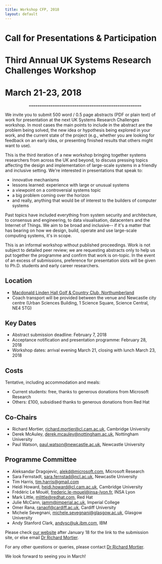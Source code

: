 ```yaml
---
title: Workshop CFP, 2018
layout: default
---
```


#                     Call for Presentations & Participation
#              Third Annual UK Systems Research Challenges Workshop
#                              March 21-23, 2018
               ====================================================

We invite you to submit 500 word / 0.5 page abstracts (PDF or plain text) of work for presentation at the next UK Systems Research Challenges workshop. In most cases the main points to include in the abstract are the problem being solved, the new idea or hypothesis being explored in your work, and the current state of the project (e.g., whether you are looking for feedback on an early idea, or presenting finished results that others might want to use).

This is the third iteration of a new workshop bringing together systems researchers from across the UK and beyond, to discuss pressing topics affecting the design and implementation of large-scale systems in a friendly and inclusive setting. We're interested in presentations that speak to:

- innovative mechanisms
- lessons learned: experience with large or unusual systems
- a viewpoint on a controversial systems topic
- a big problem coming over the horizon
- and really, anything that would be of interest to the builders of computer systems

Past topics have included everything from system security and architecture, to consensus and engineering, to data visualisation, datacenters and the Internet of Things. We aim to be broad and inclusive-- if it's a matter that has bearing on how we design, build, operate and use large-scale computing systems, it's in scope.

This is an informal workshop without published proceedings. Work is not subject to detailed peer review; we are requesting abstracts only to help us put together the programme and confirm that work is on-topic. In the event of an excess of submissions, preference for presentation slots will be given to Ph.D. students and early career researchers.

Location
--------
- [Macdonald Linden Hall Golf & Country Club, Northumberland](http://www.macdonaldhotels.co.uk/our-hotels/macdonald-linden-hall-golf-country-club/)
- Coach transport will be provided between the venue and Newcastle city centre
  (Urban Sciences Building, 1 Science Square, Science Central, NE4 5TG)

Key Dates
---------
- Abstract submission deadline: February 7, 2018
- Acceptance notification and presentation programme: February 28, 2018
- Workshop dates: arrival evening March 21, closing with lunch March 23, 2018

Costs
-----
Tentative, including accommodation and meals:
- Current students: free, thanks to generous donations from Microsoft Research
- Others: £100, subsidised thanks to generous donations from Red Hat

Co-Chairs
---------
- Richard Mortier, <richard.mortier@cl.cam.ac.uk>, Cambridge University
- Derek McAuley, <derek.mcauley@nottingham.ac.uk>, Nottingham University
- Paul Watson, <paul.watson@newcastle.ac.uk>, Newcastle University

Programme Committee
-------------------
- Aleksandar Dragojevic, <alekd@microsoft.com>, Microsoft Research
- Sara Fernstadt, <sara.fernstad@ncl.ac.uk>, Newcastle University
- Tim Harris, <tim.harris@gmail.com>
- Heidi Howard, <heidi.howard@cl.cam.ac.uk>, Cambridge University
- Frédéric Le Mouël, <frederic.le-mouel@insa-lyon.fr>, INSA Lyon
- Mark Little, <mlittle@redhat.com>, Red Hat
- Julie McCann, <jamm@imperial.ac.uk>, Imperial College
- Omer Rana, <ranaof@cardiff.ac.uk>, Cardiff University
- Michele Sevegnani, <michele.sevegnani@glasgow.ac.uk>,  Glasgow University
- Andy Stanford Clark, <andysc@uk.ibm.com>, IBM

Please check [our website](https://sys-uk.github.io/workshop/2018/cfp/) after January 18 for the link to the submission site, or else email [Dr Richard Mortier](mailto:richard.mortier@cl.cam.ac.uk).

For any other questions or queries, please contact [Dr Richard Mortier](mailto:richard.mortier@cl.cam.ac.uk).

We look forward to seeing you in March!
